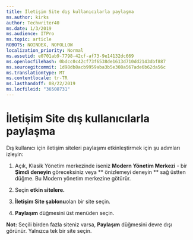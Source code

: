 ```yaml
---
title: İletişim Site dış kullanıcılarla paylaşma
ms.author: kirks
author: Techwriter40
ms.date: 1/3/2019
ms.audience: ITPro
ms.topic: article
ROBOTS: NOINDEX, NOFOLLOW
localization_priority: Normal
ms.assetid: e0701ab9-7798-42cf-af73-9e14132dc669
ms.openlocfilehash: 0bdcc0c42cf73f6538de1613d710dd2143dbf887
ms.sourcegitcommit: 1d98db8acb9959aba3b5e308a567ade6b62da56c
ms.translationtype: MT
ms.contentlocale: tr-TR
ms.lasthandoff: 08/22/2019
ms.locfileid: "36508731"
---
```

# <a name="share-a-communication-site-with-external-users"></a>İletişim Site dış kullanıcılarla paylaşma

Dış kullanıcı için iletişim siteleri paylaşımı etkinleştirmek için şu adımları izleyin: 
  
1. Açık, Klasik Yönetim merkezinde iseniz **Modern Yönetim Merkezi** - bir **Şimdi deneyin** göreceksiniz veya ** önizlemeyi deneyin ** sağ üstten düğme. Bu Modern yönetim merkezine götürür. 
  
2. Seçin **etkin sitelere.**
  
3. **İletişim Site şablonu**olan bir site seçin. 
  
4. **Paylaşım** düğmesini üst menüden seçin. 
  
 **Not:** Seçili birden fazla siteniz varsa, **Paylaşım** düğmesini devre dışı görünür. Yalnızca tek bir site seçin. 
  

